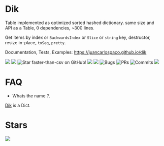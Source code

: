 # Dik

Table implemented as optimized sorted hashed dictionary.
same size and API as a Table, 0 dependencies, ~300 lines.

Get items by index or `BackwardsIndex` or `Slice` or `string` key,
destructor, resize in-place, `toSeq`, `pretty`.

Documentation, Tests, Examples: https://juancarlospaco.github.io/dik

![](https://img.shields.io/github/languages/top/juancarlospaco/dik?style=for-the-badge)
![](https://img.shields.io/github/languages/count/juancarlospaco/dik?logoColor=green&style=for-the-badge)
![](https://img.shields.io/github/stars/juancarlospaco/dik?style=for-the-badge "Star faster-than-csv on GitHub!")
![](https://img.shields.io/maintenance/yes/2021?style=for-the-badge)
![](https://img.shields.io/github/languages/code-size/juancarlospaco/dik?style=for-the-badge)
![](https://img.shields.io/github/issues-raw/juancarlospaco/dik?style=for-the-badge "Bugs")
![](https://img.shields.io/github/issues-pr-raw/juancarlospaco/dik?style=for-the-badge "PRs")
![](https://img.shields.io/github/last-commit/juancarlospaco/dik?style=for-the-badge "Commits")
![](https://github.com/juancarlospaco/dik/actions/workflows/build.yml/badge.svg?branch=nim)


# FAQ

- Whats the name ?.

[Dik](https://en.wikipedia.org/wiki/Dik-dik) is a Dict.


# Stars

![](https://starchart.cc/juancarlospaco/dik.svg)
